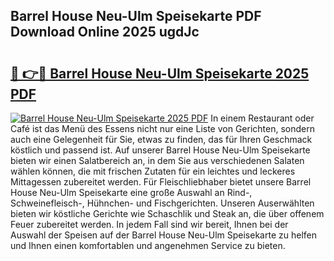 ## Barrel House Neu-Ulm Speisekarte PDF Download Online 2025 ugdJc

# <h2><a href="http://gccqsz.nevu.top/?p=Barrel+House+Neu-Ulm+Speisekarte">🔗 👉🔴 Barrel House Neu-Ulm Speisekarte 2025 PDF</a></h2>

[![Barrel House Neu-Ulm Speisekarte 2025 PDF](https://i.imgur.com/dBaPXMq.png)](http://gccqsz.nevu.top/?p=Barrel+House+Neu-Ulm+Speisekarte)
In einem Restaurant oder Café ist das Menü des Essens nicht nur eine Liste von Gerichten, sondern auch eine Gelegenheit für Sie, etwas zu finden, das für Ihren Geschmack köstlich und passend ist. Auf unserer Barrel House Neu-Ulm Speisekarte bieten wir einen Salatbereich an, in dem Sie aus verschiedenen Salaten wählen können, die mit frischen Zutaten für ein leichtes und leckeres Mittagessen zubereitet werden. Für Fleischliebhaber bietet unsere Barrel House Neu-Ulm Speisekarte eine große Auswahl an Rind-, Schweinefleisch-, Hühnchen- und Fischgerichten. Unseren Auserwählten bieten wir köstliche Gerichte wie Schaschlik und Steak an, die über offenem Feuer zubereitet werden. In jedem Fall sind wir bereit, Ihnen bei der Auswahl der Speisen auf der Barrel House Neu-Ulm Speisekarte zu helfen und Ihnen einen komfortablen und angenehmen Service zu bieten.
